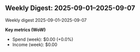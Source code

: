 ## Weekly Digest: 2025-09-01–2025-09-07
Weekly digest 2025-09-01–2025-09-07

**Key metrics (WoW)**
- Spend (week): $0.00 (+0.0%)
- Income (week): $0.00
